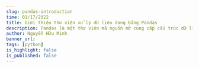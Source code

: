 ```yaml
---
slug: pandas-introduction
time: 01/17/2022
title: Giới thiệu thư viện xử lý dữ liệu dạng bảng Pandas
description: Pandas là một thư viện mã nguồn mở cung cấp cấu trúc dữ liệu và công cụ xử lý dữ liệu mạnh mẽ, dễ sử dụng. Pandas hỗ trợ đọc, ghi, xử lý và phân tích dữ liệu dạng bảng nhanh chóng và hiệu quả. Bài viết này sẽ giới thiệu về Pandas, cách cài đặt và sử dụng thư viện này trong Python.
author: Nguyễn Hữu Minh
banner_url: 
tags: [python]
is_highlight: false
is_published: false
---
```

